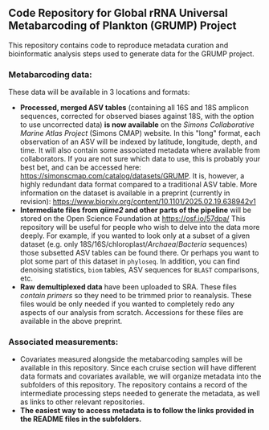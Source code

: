 ## Code Repository for Global rRNA Universal Metabarcoding of Plankton (GRUMP) Project

This repository contains code to reproduce metadata curation and bioinformatic analysis steps used to generate data for the GRUMP project. 

### Metabarcoding data: 

These data will be available in 3 locations and formats:

- **Processed, merged ASV tables** (containing all 16S and 18S amplicon sequences, corrected for observed biases against 18S, with the option to use uncorrected data) **is now available** on the *Simons Collaborative Marine Atlas Project* (Simons CMAP) website. In this "long" format, each observation of an ASV will be indexed by latitude, longitude, depth, and time. It will also contain some associated metadata where available from collaborators. If you are not sure which data to use, this is probably your best bet, and can be accessed here: https://simonscmap.com/catalog/datasets/GRUMP. It is, however, a highly redundant data format compared to a traditional ASV table. More information on the dataset is available in a preprint (currently in revision): https://www.biorxiv.org/content/10.1101/2025.02.19.638942v1 
- **Intermediate files from *qiime2* and other parts of the pipeline** will be stored on the Open Science Foundation at https://osf.io/57dpa/ This repository will be useful for people who wish to delve into the data more deeply. For example, if you wanted to look only at a subset of a given dataset (e.g. only 18S/16S/chloroplast/*Archaea*/*Bacteria* sequences) those subsetted ASV tables can be found there. Or perhaps you want to plot some part of this dataset in `phyloseq`. In addition, you can find denoising statistics, `biom` tables, ASV sequences for `BLAST` comparisons, etc.
- **Raw demultiplexed data** have been uploaded to SRA. These files *contain primers* so they need to be trimmed prior to reanalysis. These files would be only needed if you wanted to completely redo any aspects of our analysis from scratch. Accessions for these files are available in the above preprint.

### Associated measurements:

- Covariates measured alongside the metabarcoding samples will be available in this repository. Since each cruise section will have different data formats and covariates available, we will organize metadata into the subfolders of this repository. The repository contains a record of the intermediate processing steps needed to generate the metadata, as well as links to other relevant repositories.
- **The easiest way to access metadata is to follow the links provided in the README files in the subfolders.**
